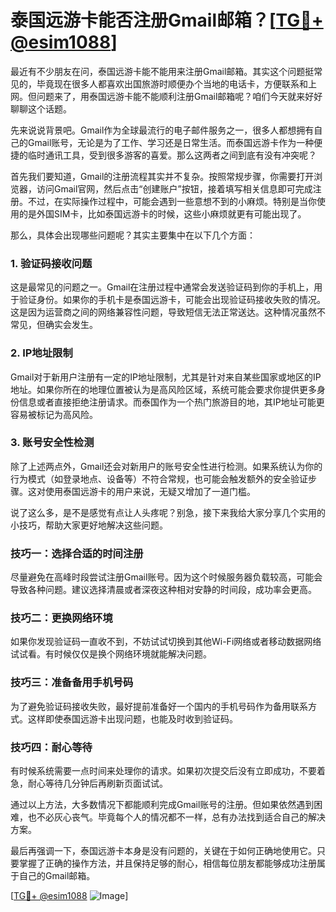 # 泰国远游卡能否注册Gmail邮箱？[[TG💪+ @esim1088](https://t.me/s/esim1088)]

最近有不少朋友在问，泰国远游卡能不能用来注册Gmail邮箱。其实这个问题挺常见的，毕竟现在很多人都喜欢出国旅游时顺便办个当地的电话卡，方便联系和上网。但问题来了，用泰国远游卡能不能顺利注册Gmail邮箱呢？咱们今天就来好好聊聊这个话题。

先来说说背景吧。Gmail作为全球最流行的电子邮件服务之一，很多人都想拥有自己的Gmail账号，无论是为了工作、学习还是日常生活。而泰国远游卡作为一种便捷的临时通讯工具，受到很多游客的喜爱。那么这两者之间到底有没有冲突呢？

首先我们要知道，Gmail的注册流程其实并不复杂。按照常规步骤，你需要打开浏览器，访问Gmail官网，然后点击“创建账户”按钮，接着填写相关信息即可完成注册。不过，在实际操作过程中，可能会遇到一些意想不到的小麻烦。特别是当你使用的是外国SIM卡，比如泰国远游卡的时候，这些小麻烦就更有可能出现了。

那么，具体会出现哪些问题呢？其实主要集中在以下几个方面：

### 1. 验证码接收问题

这是最常见的问题之一。Gmail在注册过程中通常会发送验证码到你的手机上，用于验证身份。如果你的手机卡是泰国远游卡，可能会出现验证码接收失败的情况。这是因为运营商之间的网络兼容性问题，导致短信无法正常送达。这种情况虽然不常见，但确实会发生。

### 2. IP地址限制

Gmail对于新用户注册有一定的IP地址限制，尤其是针对来自某些国家或地区的IP地址。如果你所在的地理位置被认为是高风险区域，系统可能会要求你提供更多身份信息或者直接拒绝注册请求。而泰国作为一个热门旅游目的地，其IP地址可能更容易被标记为高风险。

### 3. 账号安全性检测

除了上述两点外，Gmail还会对新用户的账号安全性进行检测。如果系统认为你的行为模式（如登录地点、设备等）不符合常规，也可能会触发额外的安全验证步骤。这对使用泰国远游卡的用户来说，无疑又增加了一道门槛。

说了这么多，是不是感觉有点让人头疼呢？别急，接下来我给大家分享几个实用的小技巧，帮助大家更好地解决这些问题。

### 技巧一：选择合适的时间注册

尽量避免在高峰时段尝试注册Gmail账号。因为这个时候服务器负载较高，可能会导致各种问题。建议选择清晨或者深夜这种相对安静的时间段，成功率会更高。

### 技巧二：更换网络环境

如果你发现验证码一直收不到，不妨试试切换到其他Wi-Fi网络或者移动数据网络试试看。有时候仅仅是换个网络环境就能解决问题。

### 技巧三：准备备用手机号码

为了避免验证码接收失败，最好提前准备好一个国内的手机号码作为备用联系方式。这样即使泰国远游卡出现问题，也能及时收到验证码。

### 技巧四：耐心等待

有时候系统需要一点时间来处理你的请求。如果初次提交后没有立即成功，不要着急，耐心等待几分钟后再刷新页面试试。

通过以上方法，大多数情况下都能顺利完成Gmail账号的注册。但如果依然遇到困难，也不必灰心丧气。毕竟每个人的情况都不一样，总有办法找到适合自己的解决方案。

最后再强调一下，泰国远游卡本身是没有问题的，关键在于如何正确地使用它。只要掌握了正确的操作方法，并且保持足够的耐心，相信每位朋友都能够成功注册属于自己的Gmail邮箱。

[[TG💪+ @esim1088](https://t.me/s/esim1088) ![Image](https://i.postimg.cc/4NQfJmqS/Snipaste-2025-05-13-00-14-12.png)]